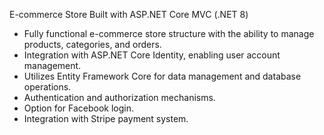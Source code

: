 E-commerce Store Built with ASP.NET Core MVC (.NET 8)

- Fully functional e-commerce store structure with the ability to manage products, categories, and orders.
- Integration with ASP.NET Core Identity, enabling user account management.
- Utilizes Entity Framework Core for data management and database operations.
- Authentication and authorization mechanisms.
- Option for Facebook login.
- Integration with Stripe payment system.
